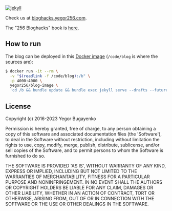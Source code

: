 [![jekyll](https://github.com/yegor256/bloghacks/actions/workflows/jekyll.yml/badge.svg)](https://github.com/yegor256/bloghacks/actions/workflows/jekyll.yml)

Check us at [bloghacks.yegor256.com](https://bloghacks.yegor256.com).

The "256 Bloghacks" book is [here](https://www.yegor256.com/256-bloghacks.html).

## How to run

The blog can be deployed in this [Docker image](https://github.com/yegor256/blog-image) (`/code/blog` is where the sources are): 

```bash
$ docker run -it --rm \
  -v "$(readlink -f /code/blog):/b" \
  -p 4000:4000 \
  yegor256/blog-image \
  'cd /b && bundle update && bundle exec jekyll serve --drafts --future --host=0.0.0.0'
```

## License

Copyright (c) 2016-2023 Yegor Bugayenko

Permission is hereby granted, free of charge, to any person obtaining a copy
of this software and associated documentation files (the 'Software'), to deal
in the Software without restriction, including without limitation the rights
to use, copy, modify, merge, publish, distribute, sublicense, and/or sell
copies of the Software, and to permit persons to whom the Software is
furnished to do so.

THE SOFTWARE IS PROVIDED 'AS IS', WITHOUT WARRANTY OF ANY KIND, EXPRESS OR
IMPLIED, INCLUDING BUT NOT LIMITED TO THE WARRANTIES OF MERCHANTABILITY,
FITNESS FOR A PARTICULAR PURPOSE AND NONINFRINGEMENT. IN NO EVENT SHALL THE
AUTHORS OR COPYRIGHT HOLDERS BE LIABLE FOR ANY CLAIM, DAMAGES OR OTHER
LIABILITY, WHETHER IN AN ACTION OF CONTRACT, TORT OR OTHERWISE, ARISING FROM,
OUT OF OR IN CONNECTION WITH THE SOFTWARE OR THE USE OR OTHER DEALINGS IN THE
SOFTWARE.

